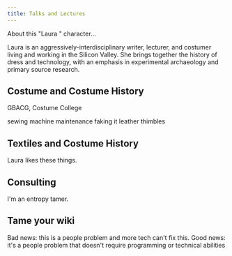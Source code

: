```yaml
---
title: Talks and Lectures
---
```


About this "Laura " character...

Laura is an aggressively-interdisciplinary writer, lecturer, and costumer living and working in the Silicon Valley. She brings together the history of dress and technology, with an emphasis in experimental archaeology and primary source research.


## Costume and Costume History


GBACG, Costume College

sewing machine maintenance
faking it
leather thimbles


## Textiles and Costume History


Laura likes these things.



## Consulting


I'm an entropy tamer.



## Tame your wiki


Bad news: this is a people problem and more tech can't fix this.
Good news: it's a people problem that doesn't require programming or technical abilities
